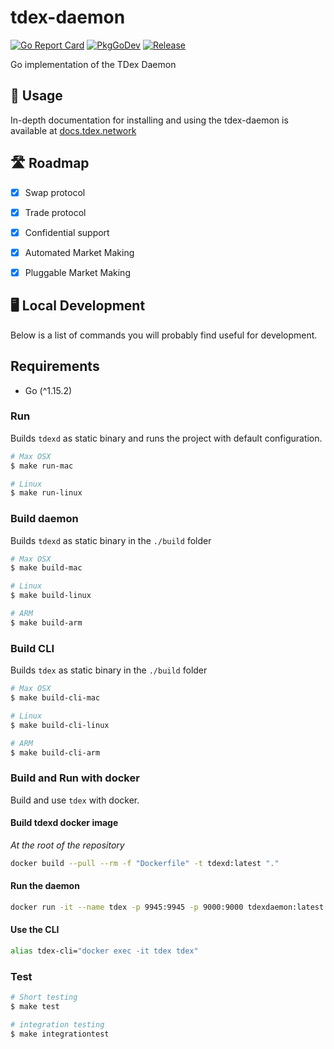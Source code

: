 # tdex-daemon
[![Go Report Card](https://goreportcard.com/badge/github.com/tdex-network/tdex-daemon?style=flat-square)](https://goreportcard.com/report/github.com/tdex-network/tdex-daemon)
[![PkgGoDev](https://pkg.go.dev/badge/github.com/tdex-network/tdex-daemon)](https://pkg.go.dev/github.com/tdex-network/tdex-daemon)
[![Release](https://img.shields.io/github/release/tdex-network/tdex-daemon.svg?style=flat-square)](https://github.com/tdex-network/tdex-daemon/releases/latest)

Go implementation of the TDex Daemon

## 📄 Usage

In-depth documentation for installing and using the tdex-daemon is available at [docs.tdex.network](https://docs.tdex.network/tdex-daemon.html)


## 🛣 Roadmap

* [x] Swap protocol
* [x] Trade protocol
* [x] Confidential support
* [x] Automated Market Making
* [x] Pluggable Market Making


## 🖥 Local Development

Below is a list of commands you will probably find useful for development.

## Requirements

* Go (^1.15.2)

### Run

Builds `tdexd` as static binary and runs the project with default configuration.

```bash
# Max OSX
$ make run-mac

# Linux
$ make run-linux
```

### Build daemon

Builds `tdexd` as static binary in the `./build` folder

```bash
# Max OSX
$ make build-mac

# Linux
$ make build-linux

# ARM
$ make build-arm
```

### Build CLI

Builds `tdex` as static binary in the `./build` folder

```bash
# Max OSX
$ make build-cli-mac

# Linux
$ make build-cli-linux

# ARM
$ make build-cli-arm
```

### Build and Run with docker

Build and use `tdex` with docker.

#### Build tdexd docker image

_At the root of the repository_

```bash
docker build --pull --rm -f "Dockerfile" -t tdexd:latest "."
```

#### Run the daemon

```bash
docker run -it --name tdex -p 9945:9945 -p 9000:9000 tdexdaemon:latest
```

#### Use the CLI

```bash
alias tdex-cli="docker exec -it tdex tdex"
```

### Test

```bash
# Short testing
$ make test

# integration testing
$ make integrationtest
```
